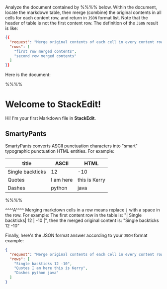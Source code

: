 Analyze the document contained by %%%% below. Within the document, locate the markdown table, then merge (combine) the original contents in all cells for each content row, and return in `JSON` format list. Note that the header of table is not the first content row. The definition of the `JSON` result is like:
```json
{{
  "request": "Merge original contents of each cell in every content row.",
  "rows": [
    "first row merged contents",
    "second row merged contents"
  ]
}}
```

Here is the document:

%%%%
# Welcome to StackEdit!

Hi! I'm your first Markdown file in **StackEdit**.

## SmartyPants

SmartyPants converts ASCII punctuation characters into "smart" typographic punctuation HTML entities. For example:

|        title        |ASCII                          |HTML                         |
|----------------|-------------------------------|-----------------------------|
| Single backticks| 12          | -10          |
| Quotes          | I am here            | this is Kerry            |
| Dashes          | python|java|

%%%%

^^^^A^^^^
Merging markdown cells in a row means replace `|` with a space in the row. For example:
The first content row in the table is: "| Single backticks| 12          | -10          |", then the merged original content is: "Single backticks 12 -10"

Finally, here's the JSON format answer according to your `JSON` format example:
```json
{
  "request": "Merge original contents of each cell in every content row.",
  "rows": [
    "Single backticks 12 -10",
    "Quotes I am here this is Kerry",
    "Dashes python java"
  ]
}
```